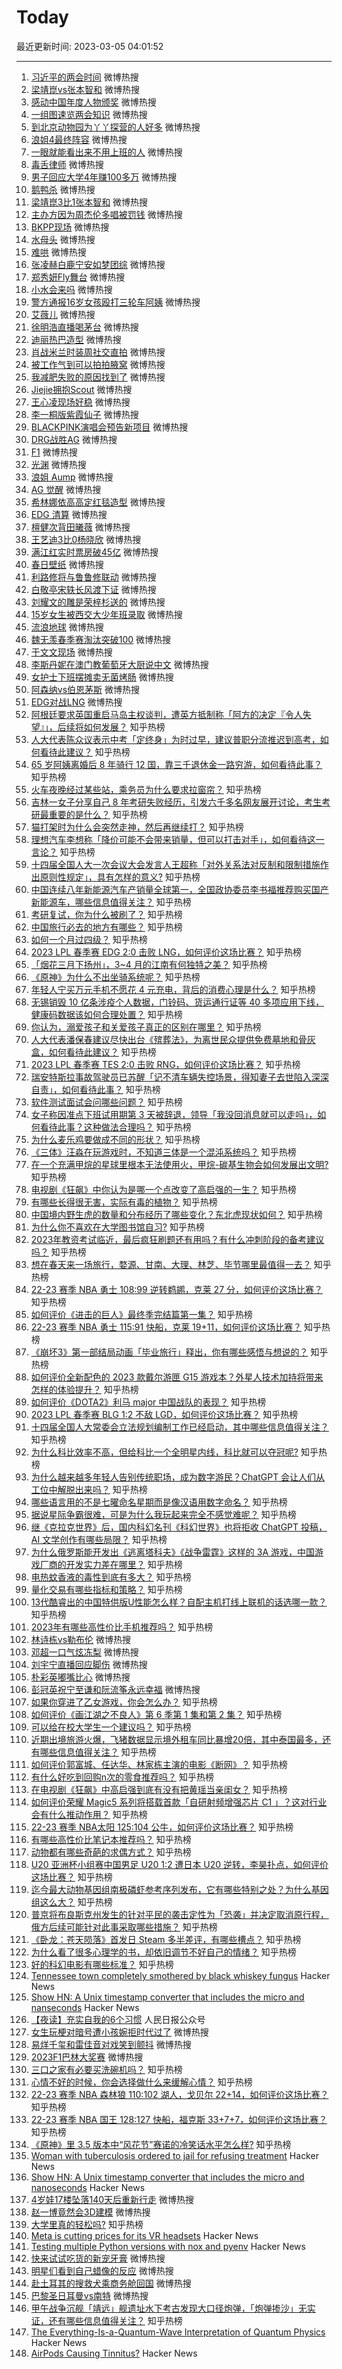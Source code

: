 # Today

最近更新时间: 2023-03-05 04:01:52

--- 
1. [习近平的两会时间](https://s.weibo.com/weibo?q=%23%E4%B9%A0%E8%BF%91%E5%B9%B3%E7%9A%84%E4%B8%A4%E4%BC%9A%E6%97%B6%E9%97%B4%23&Refer=top) 微博热搜
2. [梁靖崑vs张本智和](https://s.weibo.com/weibo?q=%23%E6%A2%81%E9%9D%96%E5%B4%91vs%E5%BC%A0%E6%9C%AC%E6%99%BA%E5%92%8C%23&Refer=top) 微博热搜
3. [感动中国年度人物颁奖](https://s.weibo.com/weibo?q=%23%E6%84%9F%E5%8A%A8%E4%B8%AD%E5%9B%BD%E5%B9%B4%E5%BA%A6%E4%BA%BA%E7%89%A9%E9%A2%81%E5%A5%96%23&Refer=top) 微博热搜
4. [一组图速览两会知识](https://s.weibo.com/weibo?q=%23%E4%B8%80%E7%BB%84%E5%9B%BE%E9%80%9F%E8%A7%88%E4%B8%A4%E4%BC%9A%E7%9F%A5%E8%AF%86%23&Refer=top) 微博热搜
5. [到北京动物园为丫丫探营的人好多](https://s.weibo.com/weibo?q=%23%E5%88%B0%E5%8C%97%E4%BA%AC%E5%8A%A8%E7%89%A9%E5%9B%AD%E4%B8%BA%E4%B8%AB%E4%B8%AB%E6%8E%A2%E8%90%A5%E7%9A%84%E4%BA%BA%E5%A5%BD%E5%A4%9A%23&Refer=top) 微博热搜
6. [浪姐4最终阵容](https://s.weibo.com/weibo?q=%23%E6%B5%AA%E5%A7%904%E6%9C%80%E7%BB%88%E9%98%B5%E5%AE%B9%23&Refer=top) 微博热搜
7. [一眼就能看出来不用上班的人](https://s.weibo.com/weibo?q=%23%E4%B8%80%E7%9C%BC%E5%B0%B1%E8%83%BD%E7%9C%8B%E5%87%BA%E6%9D%A5%E4%B8%8D%E7%94%A8%E4%B8%8A%E7%8F%AD%E7%9A%84%E4%BA%BA%23&Refer=top) 微博热搜
8. [毒舌律师](https://s.weibo.com/weibo?q=%23%E6%AF%92%E8%88%8C%E5%BE%8B%E5%B8%88%23&Refer=top) 微博热搜
9. [男子回应大学4年赚100多万](https://s.weibo.com/weibo?q=%23%E7%94%B7%E5%AD%90%E5%9B%9E%E5%BA%94%E5%A4%A7%E5%AD%A64%E5%B9%B4%E8%B5%9A100%E5%A4%9A%E4%B8%87%23&Refer=top) 微博热搜
10. [鹅鸭杀](https://s.weibo.com/weibo?q=%23%E9%B9%85%E9%B8%AD%E6%9D%80%23&Refer=top) 微博热搜
11. [梁靖崑3比1张本智和](https://s.weibo.com/weibo?q=%23%E6%A2%81%E9%9D%96%E5%B4%913%E6%AF%941%E5%BC%A0%E6%9C%AC%E6%99%BA%E5%92%8C%23&Refer=top) 微博热搜
12. [主办方因为周杰伦多唱被罚钱](https://s.weibo.com/weibo?q=%23%E4%B8%BB%E5%8A%9E%E6%96%B9%E5%9B%A0%E4%B8%BA%E5%91%A8%E6%9D%B0%E4%BC%A6%E5%A4%9A%E5%94%B1%E8%A2%AB%E7%BD%9A%E9%92%B1%23&Refer=top) 微博热搜
13. [BKPP现场](https://s.weibo.com/weibo?q=%23BKPP%E7%8E%B0%E5%9C%BA%23&Refer=top) 微博热搜
14. [水母头](https://s.weibo.com/weibo?q=%23%E6%B0%B4%E6%AF%8D%E5%A4%B4%23&Refer=top) 微博热搜
15. [难哄](https://s.weibo.com/weibo?q=%23%E9%9A%BE%E5%93%84%23&Refer=top) 微博热搜
16. [张凌赫白鹿宁安如梦团综](https://s.weibo.com/weibo?q=%23%E5%BC%A0%E5%87%8C%E8%B5%AB%E7%99%BD%E9%B9%BF%E5%AE%81%E5%AE%89%E5%A6%82%E6%A2%A6%E5%9B%A2%E7%BB%BC%23&Refer=top) 微博热搜
17. [郑秀妍Fly舞台](https://s.weibo.com/weibo?q=%23%E9%83%91%E7%A7%80%E5%A6%8DFly%E8%88%9E%E5%8F%B0%23&Refer=top) 微博热搜
18. [小水会来吗](https://s.weibo.com/weibo?q=%23%E5%B0%8F%E6%B0%B4%E4%BC%9A%E6%9D%A5%E5%90%97%23&Refer=top) 微博热搜
19. [警方通报16岁女孩殴打三轮车阿姨](https://s.weibo.com/weibo?q=%23%E8%AD%A6%E6%96%B9%E9%80%9A%E6%8A%A516%E5%B2%81%E5%A5%B3%E5%AD%A9%E6%AE%B4%E6%89%93%E4%B8%89%E8%BD%AE%E8%BD%A6%E9%98%BF%E5%A7%A8%23&Refer=top) 微博热搜
20. [艾薇儿](https://s.weibo.com/weibo?q=%23%E8%89%BE%E8%96%87%E5%84%BF%23&Refer=top) 微博热搜
21. [徐明浩直播喝茅台](https://s.weibo.com/weibo?q=%23%E5%BE%90%E6%98%8E%E6%B5%A9%E7%9B%B4%E6%92%AD%E5%96%9D%E8%8C%85%E5%8F%B0%23&Refer=top) 微博热搜
22. [迪丽热巴造型](https://s.weibo.com/weibo?q=%23%E8%BF%AA%E4%B8%BD%E7%83%AD%E5%B7%B4%E9%80%A0%E5%9E%8B%23&Refer=top) 微博热搜
23. [肖战米兰时装周社交直拍](https://s.weibo.com/weibo?q=%23%E8%82%96%E6%88%98%E7%B1%B3%E5%85%B0%E6%97%B6%E8%A3%85%E5%91%A8%E7%A4%BE%E4%BA%A4%E7%9B%B4%E6%8B%8D%23&Refer=top) 微博热搜
24. [被工作气到可以拍拍腋窝](https://s.weibo.com/weibo?q=%23%E8%A2%AB%E5%B7%A5%E4%BD%9C%E6%B0%94%E5%88%B0%E5%8F%AF%E4%BB%A5%E6%8B%8D%E6%8B%8D%E8%85%8B%E7%AA%9D%23&Refer=top) 微博热搜
25. [我减肥失败的原因找到了](https://s.weibo.com/weibo?q=%23%E6%88%91%E5%87%8F%E8%82%A5%E5%A4%B1%E8%B4%A5%E7%9A%84%E5%8E%9F%E5%9B%A0%E6%89%BE%E5%88%B0%E4%BA%86%23&Refer=top) 微博热搜
26. [Jiejie拥抱Scout](https://s.weibo.com/weibo?q=%23Jiejie%E6%8B%A5%E6%8A%B1Scout%23&Refer=top) 微博热搜
27. [王心凌现场好稳](https://s.weibo.com/weibo?q=%23%E7%8E%8B%E5%BF%83%E5%87%8C%E7%8E%B0%E5%9C%BA%E5%A5%BD%E7%A8%B3%23&Refer=top) 微博热搜
28. [李一桐版紫霞仙子](https://s.weibo.com/weibo?q=%23%E6%9D%8E%E4%B8%80%E6%A1%90%E7%89%88%E7%B4%AB%E9%9C%9E%E4%BB%99%E5%AD%90%23&Refer=top) 微博热搜
29. [BLACKPINK演唱会预告新项目](https://s.weibo.com/weibo?q=%23BLACKPINK%E6%BC%94%E5%94%B1%E4%BC%9A%E9%A2%84%E5%91%8A%E6%96%B0%E9%A1%B9%E7%9B%AE%23&Refer=top) 微博热搜
30. [DRG战胜AG](https://s.weibo.com/weibo?q=%23DRG%E6%88%98%E8%83%9CAG%23&Refer=top) 微博热搜
31. [F1](https://s.weibo.com/weibo?q=%23F1%23&Refer=top) 微博热搜
32. [光渊](https://s.weibo.com/weibo?q=%23%E5%85%89%E6%B8%8A%23&Refer=top) 微博热搜
33. [浪姐 Aump](https://s.weibo.com/weibo?q=%23%E6%B5%AA%E5%A7%90+Aump%23&Refer=top) 微博热搜
34. [AG 觉醒](https://s.weibo.com/weibo?q=%23AG+%E8%A7%89%E9%86%92%23&Refer=top) 微博热搜
35. [希林娜依高高定红毯造型](https://s.weibo.com/weibo?q=%23%E5%B8%8C%E6%9E%97%E5%A8%9C%E4%BE%9D%E9%AB%98%E9%AB%98%E5%AE%9A%E7%BA%A2%E6%AF%AF%E9%80%A0%E5%9E%8B%23&Refer=top) 微博热搜
36. [EDG 清算](https://s.weibo.com/weibo?q=%23EDG+%E6%B8%85%E7%AE%97%23&Refer=top) 微博热搜
37. [檀健次背田曦薇](https://s.weibo.com/weibo?q=%23%E6%AA%80%E5%81%A5%E6%AC%A1%E8%83%8C%E7%94%B0%E6%9B%A6%E8%96%87%23&Refer=top) 微博热搜
38. [王艺迪3比0杨晓欣](https://s.weibo.com/weibo?q=%23%E7%8E%8B%E8%89%BA%E8%BF%AA3%E6%AF%940%E6%9D%A8%E6%99%93%E6%AC%A3%23&Refer=top) 微博热搜
39. [满江红实时票房破45亿](https://s.weibo.com/weibo?q=%23%E6%BB%A1%E6%B1%9F%E7%BA%A2%E5%AE%9E%E6%97%B6%E7%A5%A8%E6%88%BF%E7%A0%B445%E4%BA%BF%23&Refer=top) 微博热搜
40. [春日壁纸](https://s.weibo.com/weibo?q=%23%E6%98%A5%E6%97%A5%E5%A3%81%E7%BA%B8%23&Refer=top) 微博热搜
41. [利路修将与鲁鲁修联动](https://s.weibo.com/weibo?q=%23%E5%88%A9%E8%B7%AF%E4%BF%AE%E5%B0%86%E4%B8%8E%E9%B2%81%E9%B2%81%E4%BF%AE%E8%81%94%E5%8A%A8%23&Refer=top) 微博热搜
42. [白敬亭宋轶长风渡下证](https://s.weibo.com/weibo?q=%23%E7%99%BD%E6%95%AC%E4%BA%AD%E5%AE%8B%E8%BD%B6%E9%95%BF%E9%A3%8E%E6%B8%A1%E4%B8%8B%E8%AF%81%23&Refer=top) 微博热搜
43. [刘耀文的雕是荣梓杉送的](https://s.weibo.com/weibo?q=%23%E5%88%98%E8%80%80%E6%96%87%E7%9A%84%E9%9B%95%E6%98%AF%E8%8D%A3%E6%A2%93%E6%9D%89%E9%80%81%E7%9A%84%23&Refer=top) 微博热搜
44. [15岁女生被西交大少年班录取](https://s.weibo.com/weibo?q=%2315%E5%B2%81%E5%A5%B3%E7%94%9F%E8%A2%AB%E8%A5%BF%E4%BA%A4%E5%A4%A7%E5%B0%91%E5%B9%B4%E7%8F%AD%E5%BD%95%E5%8F%96%23&Refer=top) 微博热搜
45. [流浪地球](https://s.weibo.com/weibo?q=%23%E6%B5%81%E6%B5%AA%E5%9C%B0%E7%90%83%23&Refer=top) 微博热搜
46. [魏无羡春季赛淘汰突破100](https://s.weibo.com/weibo?q=%23%E9%AD%8F%E6%97%A0%E7%BE%A1%E6%98%A5%E5%AD%A3%E8%B5%9B%E6%B7%98%E6%B1%B0%E7%AA%81%E7%A0%B4100%23&Refer=top) 微博热搜
47. [于文文现场](https://s.weibo.com/weibo?q=%23%E4%BA%8E%E6%96%87%E6%96%87%E7%8E%B0%E5%9C%BA%23&Refer=top) 微博热搜
48. [李斯丹妮在澳门教葡萄牙大厨说中文](https://s.weibo.com/weibo?q=%23%E6%9D%8E%E6%96%AF%E4%B8%B9%E5%A6%AE%E5%9C%A8%E6%BE%B3%E9%97%A8%E6%95%99%E8%91%A1%E8%90%84%E7%89%99%E5%A4%A7%E5%8E%A8%E8%AF%B4%E4%B8%AD%E6%96%87%23&Refer=top) 微博热搜
49. [女护士下班摆摊卖无菌烤肠](https://s.weibo.com/weibo?q=%23%E5%A5%B3%E6%8A%A4%E5%A3%AB%E4%B8%8B%E7%8F%AD%E6%91%86%E6%91%8A%E5%8D%96%E6%97%A0%E8%8F%8C%E7%83%A4%E8%82%A0%23&Refer=top) 微博热搜
50. [阿森纳vs伯恩茅斯](https://s.weibo.com/weibo?q=%23%E9%98%BF%E6%A3%AE%E7%BA%B3vs%E4%BC%AF%E6%81%A9%E8%8C%85%E6%96%AF%23&Refer=top) 微博热搜
51. [EDG对战LNG](https://s.weibo.com/weibo?q=%23EDG%E5%AF%B9%E6%88%98LNG%23&Refer=top) 微博热搜
52. [阿根廷要求英国重启马岛主权谈判，遭英方抵制称「阿方的决定『令人失望』」，后续将如何发展？](https://www.zhihu.com/question/587323778) 知乎热榜
53. [人大代表陈众议表示中考「定终身」为时过早，建议普职分流推迟到高考，如何看待此建议？](https://www.zhihu.com/question/587481410) 知乎热榜
54. [65 岁阿姨离婚后 8 年骑行 12 国，靠三千退休金一路穷游，如何看待此事？](https://www.zhihu.com/question/587330772) 知乎热榜
55. [火车夜晚经过某些站，乘务员为什么要求拉窗帘？](https://www.zhihu.com/question/566158526) 知乎热榜
56. [吉林一女子分享自己 8 年考研失败经历，引发六千多名网友展开讨论，考生考研最重要的是什么？](https://www.zhihu.com/question/587326646) 知乎热榜
57. [猫打架时为什么会突然走神，然后再继续打？](https://www.zhihu.com/question/586490174) 知乎热榜
58. [理想汽车李想称「降价可能不会带来销量，但可以打击对手」，如何看待这一言论？](https://www.zhihu.com/question/587395982) 知乎热榜
59. [十四届全国人大一次会议大会发言人王超称「对外关系法对反制和限制措施作出原则性规定」，具有怎样的意义?](https://www.zhihu.com/question/587499823) 知乎热榜
60. [中国连续八年新能源汽车产销量全球第一，全国政协委员李书福推荐购买国产新能源车，哪些信息值得关注？](https://www.zhihu.com/question/587537284) 知乎热榜
61. [考研复试，你为什么被刷了？](https://www.zhihu.com/question/516780771) 知乎热榜
62. [中国旅行必去的地方有哪些？](https://www.zhihu.com/question/60850613) 知乎热榜
63. [如何一个月过四级？](https://www.zhihu.com/question/453310099) 知乎热榜
64. [2023 LPL 春季赛 EDG 2:0 击败 LNG，如何评价这场比赛？](https://www.zhihu.com/question/587564675) 知乎热榜
65. [「烟花三月下扬州」，3~4 月的江南有何独特之美？](https://www.zhihu.com/question/586924585) 知乎热榜
66. [《原神》为什么不出坐骑系统呢？](https://www.zhihu.com/question/530344939) 知乎热榜
67. [年轻人宁买万元手机不愿花 4 元充电，背后的消费心理是什么？](https://www.zhihu.com/question/553849188) 知乎热榜
68. [无锡销毁 10 亿条涉疫个人数据，门铃码、货运通行证等 40 多项应用下线，健康码数据该如何合理处置？](https://www.zhihu.com/question/587278658) 知乎热榜
69. [你认为，溺爱孩子和关爱孩子真正的区别在哪里？](https://www.zhihu.com/question/417457238) 知乎热榜
70. [人大代表潘保春建议尽快出台《殡葬法》，为离世民众提供免费墓地和骨灰盒，如何看待此建议？](https://www.zhihu.com/question/587476167) 知乎热榜
71. [2023 LPL 春季赛 TES 2:0 击败 RNG，如何评价这场比赛？](https://www.zhihu.com/question/587540139) 知乎热榜
72. [瑞安特斯拉事故驾驶员已苏醒「记不清车辆失控场景，得知妻子去世陷入深深自责」，如何看待此事？](https://www.zhihu.com/question/587292455) 知乎热榜
73. [软件测试面试会问哪些问题？](https://www.zhihu.com/question/586812790) 知乎热榜
74. [女子称因准点下班试用期第 3 天被辞退，领导「我没回消息就可以走吗」，如何看待此事？这种做法合理吗？](https://www.zhihu.com/question/587288580) 知乎热榜
75. [为什么麦乐鸡要做成不同的形状？](https://www.zhihu.com/question/550565014) 知乎热榜
76. [《三体》汪淼在玩游戏时，不知道三体是一个混沌系统吗？](https://www.zhihu.com/question/583000214) 知乎热榜
77. [在一个充满甲烷的星球里根本无法使用火，甲烷-碳基生物会如何发展出文明?](https://www.zhihu.com/question/586772585) 知乎热榜
78. [电视剧《狂飙》中你认为是哪一个点改变了高启强的一生？](https://www.zhihu.com/question/581122615) 知乎热榜
79. [有哪些长得很无害，实际有毒的植物？](https://www.zhihu.com/question/587128031) 知乎热榜
80. [中国境内野生虎的数量和分布经历了哪些变化？东北虎现状如何？](https://www.zhihu.com/question/585536369) 知乎热榜
81. [为什么你不喜欢在大学图书馆自习?](https://www.zhihu.com/question/587304149) 知乎热榜
82. [2023年教资考试临近，最后疯狂刷题还有用吗？有什么冲刺阶段的备考建议吗？](https://www.zhihu.com/question/587328605) 知乎热榜
83. [想在春天来一场旅行，婺源、甘南、大理、林芝、毕节哪里最值得一去？](https://www.zhihu.com/question/586681425) 知乎热榜
84. [22-23 赛季 NBA 勇士 108:99 逆转鹈鹕，克莱 27 分，如何评价这场比赛？](https://www.zhihu.com/question/587484086) 知乎热榜
85. [如何评价《进击的巨人》最终季完结篇第一集？](https://www.zhihu.com/question/587489207) 知乎热榜
86. [22-23 赛季 NBA 勇士 115:91 快船，克莱 19+11，如何评价这场比赛？](https://www.zhihu.com/question/587282554) 知乎热榜
87. [《崩坏3》第一部结局动画「毕业旅行」释出，你有哪些感悟与想说的？](https://www.zhihu.com/question/587289931) 知乎热榜
88. [如何评价全新配色的 2023 款戴尔游匣 G15 游戏本？外星人技术加持将带来怎样的体验提升？](https://www.zhihu.com/question/587142796) 知乎热榜
89. [如何评价《DOTA2》利马 major 中国战队的表现？](https://www.zhihu.com/question/587070753) 知乎热榜
90. [2023 LPL 春季赛 BLG 1:2 不敌 LGD，如何评价这场比赛？](https://www.zhihu.com/question/587371871) 知乎热榜
91. [十四届全国人大常委会立法规划编制工作已经启动，其中哪些信息值得关注？](https://www.zhihu.com/question/587500122) 知乎热榜
92. [为什么科比效率不高，但给科比一个全明星内线，科比就可以夺冠呢?](https://www.zhihu.com/question/587373540) 知乎热榜
93. [为什么越来越多年轻人告别传统职场，成为数字游民？ChatGPT 会让人们从工位中解脱出来吗？](https://www.zhihu.com/question/587297986) 知乎热榜
94. [哪些语言用的不是七曜命名星期而是像汉语用数字命名？](https://www.zhihu.com/question/587088048) 知乎热榜
95. [据说星际争霸很难，可是为什么我玩起来完全不感觉难呢？](https://www.zhihu.com/question/470110982) 知乎热榜
96. [继《克拉克世界》后，国内科幻名刊《科幻世界》也将拒收 ChatGPT 投稿，AI 文学创作有哪些局限？](https://www.zhihu.com/question/586070036) 知乎热榜
97. [为什么俄罗斯能开发出《逃离塔科夫》《战争雷霆》这样的 3A 游戏，中国游戏厂商的开发实力差在哪里？](https://www.zhihu.com/question/586064174) 知乎热榜
98. [电热蚊香液的毒性到底有多大？](https://www.zhihu.com/question/29230419) 知乎热榜
99. [量化交易有哪些指标和策略？](https://www.zhihu.com/question/547896059) 知乎热榜
100. [13代酷睿出的中国特供版U性能怎么样？自配主机打线上联机的话选哪一款？](https://www.zhihu.com/question/585168129) 知乎热榜
101. [2023年有哪些高性价比手机推荐吗？](https://www.zhihu.com/question/586758466) 知乎热榜
102. [林诗栋vs勒布伦](https://s.weibo.com/weibo?q=%23%E6%9E%97%E8%AF%97%E6%A0%8Bvs%E5%8B%92%E5%B8%83%E4%BC%A6%23&Refer=top) 微博热搜
103. [邓超一口气炫冻梨](https://s.weibo.com/weibo?q=%23%E9%82%93%E8%B6%85%E4%B8%80%E5%8F%A3%E6%B0%94%E7%82%AB%E5%86%BB%E6%A2%A8%23&Refer=top) 微博热搜
104. [刘宇宁直播回应脚伤](https://s.weibo.com/weibo?q=%23%E5%88%98%E5%AE%87%E5%AE%81%E7%9B%B4%E6%92%AD%E5%9B%9E%E5%BA%94%E8%84%9A%E4%BC%A4%23&Refer=top) 微博热搜
105. [朴彩英嘟嘴比心](https://s.weibo.com/weibo?q=%23%E6%9C%B4%E5%BD%A9%E8%8B%B1%E5%98%9F%E5%98%B4%E6%AF%94%E5%BF%83%23&Refer=top) 微博热搜
106. [彭冠英祝宁至谦和阮流筝永远幸福](https://s.weibo.com/weibo?q=%23%E5%BD%AD%E5%86%A0%E8%8B%B1%E7%A5%9D%E5%AE%81%E8%87%B3%E8%B0%A6%E5%92%8C%E9%98%AE%E6%B5%81%E7%AD%9D%E6%B0%B8%E8%BF%9C%E5%B9%B8%E7%A6%8F%23&Refer=top) 微博热搜
107. [如果你穿进了乙女游戏，你会怎么办？](https://www.zhihu.com/question/511876153) 知乎热榜
108. [如何评价《画江湖之不良人》第 6 季第 1 集和第 2 集？](https://www.zhihu.com/question/587069335) 知乎热榜
109. [可以给在校大学生一个建议吗？](https://www.zhihu.com/question/377176699) 知乎热榜
110. [近期出境旅游火爆，飞猪数据显示境外租车同比暴增20倍，其中泰国最多，还有哪些信息值得关注？](https://www.zhihu.com/question/587386373) 知乎热榜
111. [如何评价郭富城、任达华、林家栋主演的电影《断网》？](https://www.zhihu.com/question/587070646) 知乎热榜
112. [有什么好吃到回购n次的零食推荐吗？](https://www.zhihu.com/question/582946612) 知乎热榜
113. [在电视剧《狂飙》中高启强到底有没有把黄瑶当亲闺女？](https://www.zhihu.com/question/581736914) 知乎热榜
114. [如何评价荣耀 Magic5 系列将搭载首款「自研射频增强芯片 C1 」？这对行业会有什么推动作用？](https://www.zhihu.com/question/587256496) 知乎热榜
115. [22-23 赛季 NBA太阳 125:104 公牛，如何评价这场比赛？](https://www.zhihu.com/question/587475050) 知乎热榜
116. [有哪些高性价比笔记本推荐吗？](https://www.zhihu.com/question/586758783) 知乎热榜
117. [动物都有哪些奇葩的求偶方式？](https://www.zhihu.com/question/53266729) 知乎热榜
118. [U20 亚洲杯小组赛中国男足 U20 1:2 遭日本 U20 逆转，李昊扑点，如何评价这场比赛？](https://www.zhihu.com/question/587353901) 知乎热榜
119. [迄今最大动物基因组南极磷虾参考序列发布，它有哪些特别之处？为什么基因组这么大？](https://www.zhihu.com/question/587275867) 知乎热榜
120. [普京将布良斯克州发生的针对平民的袭击定性为「恐袭」并决定取消原行程，俄方后续可能针对此事采取哪些措施？](https://www.zhihu.com/question/587285117) 知乎热榜
121. [《卧龙：苍天陨落》首发日 Steam 多半差评，有哪些槽点？](https://www.zhihu.com/question/587271950) 知乎热榜
122. [为什么看了很多心理学的书，却依旧调节不好自己的情绪？](https://www.zhihu.com/question/585703487) 知乎热榜
123. [好的科幻电影有哪些标准？](https://www.zhihu.com/question/307885866) 知乎热榜
124. [Tennessee town completely smothered by black whiskey fungus](https://www.dailymail.co.uk/news/article-11812901/New-images-Jack-Daniels-whiskey-fungus-smothering-town.html) Hacker News
125. [Show HN: A Unix timestamp converter that includes the micro and nanseconds](https://justquickmath.com/unix_timestamp/) Hacker News
126. [【夜读】充实自我的6个习惯](https://mp.weixin.qq.com/s/qFjjZgXiYZhWJVcgIoUo-g) 人民日报公众号
127. [女生玩梗对暗号遭小孩婉拒时代过了](https://s.weibo.com/weibo?q=%23%E5%A5%B3%E7%94%9F%E7%8E%A9%E6%A2%97%E5%AF%B9%E6%9A%97%E5%8F%B7%E9%81%AD%E5%B0%8F%E5%AD%A9%E5%A9%89%E6%8B%92%E6%97%B6%E4%BB%A3%E8%BF%87%E4%BA%86%23&Refer=top) 微博热搜
128. [易烊千玺和雷佳音对戏笑到颤抖](https://s.weibo.com/weibo?q=%23%E6%98%93%E7%83%8A%E5%8D%83%E7%8E%BA%E5%92%8C%E9%9B%B7%E4%BD%B3%E9%9F%B3%E5%AF%B9%E6%88%8F%E7%AC%91%E5%88%B0%E9%A2%A4%E6%8A%96%23&Refer=top) 微博热搜
129. [2023F1巴林大奖赛](https://s.weibo.com/weibo?q=%232023F1%E5%B7%B4%E6%9E%97%E5%A4%A7%E5%A5%96%E8%B5%9B%23&Refer=top) 微博热搜
130. [三口之家有必要买洗碗机吗？](https://www.zhihu.com/question/550452975) 知乎热榜
131. [心情不好的时候，你会选择做什么来缓解心情？](https://www.zhihu.com/question/586611305) 知乎热榜
132. [22-23 赛季 NBA 森林狼 110:102 湖人，戈贝尔 22+14，如何评价这场比赛？](https://www.zhihu.com/question/587487287) 知乎热榜
133. [22-23 赛季 NBA 国王 128:127 快船，福克斯 33+7+7，如何评价这场比赛？](https://www.zhihu.com/question/587487273) 知乎热榜
134. [《原神》里 3.5 版本中“风花节”赛诺的冷笑话水平怎么样?](https://www.zhihu.com/question/587303648) 知乎热榜
135. [Woman with tuberculosis ordered to jail for refusing treatment](https://arstechnica.com/science/2023/03/us-woman-headed-to-jail-for-refusing-tb-treatment-for-over-a-year/) Hacker News
136. [Show HN: A Unix timestamp converter that includes the micro and nanoseconds](https://justquickmath.com/unix_timestamp/) Hacker News
137. [4岁娃17楼坠落140天后重新行走](https://s.weibo.com/weibo?q=%234%E5%B2%81%E5%A8%8317%E6%A5%BC%E5%9D%A0%E8%90%BD140%E5%A4%A9%E5%90%8E%E9%87%8D%E6%96%B0%E8%A1%8C%E8%B5%B0%23&Refer=top) 微博热搜
138. [赵一博竟然会3D建模](https://s.weibo.com/weibo?q=%23%E8%B5%B5%E4%B8%80%E5%8D%9A%E7%AB%9F%E7%84%B6%E4%BC%9A3D%E5%BB%BA%E6%A8%A1%23&Refer=top) 微博热搜
139. [大学里真的轻松吗?](https://www.zhihu.com/question/587031494) 知乎热榜
140. [Meta is cutting prices for its VR headsets](https://www.cnn.com/2023/03/03/tech/meta-vr-headsets-price-cut/index.html) Hacker News
141. [Testing multiple Python versions with nox and pyenv](https://sethmlarson.dev/nox-pyenv-all-python-versions) Hacker News
142. [快来试试吃货的新宠牙膏](https://s.weibo.com/weibo?q=%23%E5%BF%AB%E6%9D%A5%E8%AF%95%E8%AF%95%E5%90%83%E8%B4%A7%E7%9A%84%E6%96%B0%E5%AE%A0%E7%89%99%E8%86%8F%23&Refer=top) 微博热搜
143. [明星们看到自己蜡像的反应](https://s.weibo.com/weibo?q=%23%E6%98%8E%E6%98%9F%E4%BB%AC%E7%9C%8B%E5%88%B0%E8%87%AA%E5%B7%B1%E8%9C%A1%E5%83%8F%E7%9A%84%E5%8F%8D%E5%BA%94%23&Refer=top) 微博热搜
144. [赴土耳其的搜救犬乘商务舱回国](https://s.weibo.com/weibo?q=%23%E8%B5%B4%E5%9C%9F%E8%80%B3%E5%85%B6%E7%9A%84%E6%90%9C%E6%95%91%E7%8A%AC%E4%B9%98%E5%95%86%E5%8A%A1%E8%88%B1%E5%9B%9E%E5%9B%BD%23&Refer=top) 微博热搜
145. [巴黎圣日耳曼vs南特](https://s.weibo.com/weibo?q=%23%E5%B7%B4%E9%BB%8E%E5%9C%A3%E6%97%A5%E8%80%B3%E6%9B%BCvs%E5%8D%97%E7%89%B9%23&Refer=top) 微博热搜
146. [甲午战争沉舰「靖远」舰遗址水下考古发现大口径炮弹，「炮弹掺沙」无实证，还有哪些信息值得关注？](https://www.zhihu.com/question/587484126) 知乎热榜
147. [The Everything-Is-a-Quantum-Wave Interpretation of Quantum Physics](https://arxiv.org/abs/2303.00831) Hacker News
148. [AirPods Causing Tinnitus?](https://discussions.apple.com/thread/250886390) Hacker News
